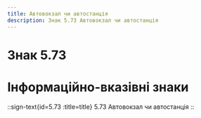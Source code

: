 ```yaml
---
title: Автовокзал чи автостанція
description: Знак 5.73 Автовокзал чи автостанція
---
```

# Знак 5.73
# Інформаційно-вказівні знаки
::sign-text{id=5.73 :title=title}
5.73 Автовокзал чи автостанція
::